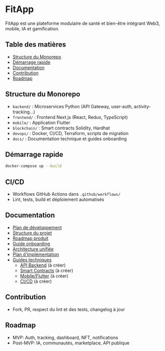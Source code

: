 # FitApp

FitApp est une plateforme modulaire de santé et bien-être intégrant Web3, mobile, IA et gamification.

## Table des matières

- [Structure du Monorepo](#structure-du-monorepo)
- [Démarrage rapide](#démarrage-rapide)
- [Documentation](#documentation)
- [Contribution](#contribution)
- [Roadmap](#roadmap)

## Structure du Monorepo

- `backend/` : Microservices Python (API Gateway, user-auth, activity-tracking...)
- `frontend/` : Frontend Next.js (React, Redux, TypeScript)
- `mobile/` : Application Flutter
- `blockchain/` : Smart contracts Solidity, Hardhat
- `devops/` : Docker, CI/CD, Terraform, scripts de migration
- `docs/` : Documentation technique et guides onboarding

## Démarrage rapide

```bash
docker-compose up --build
```

## CI/CD

- Workflows GitHub Actions dans `.github/workflows/`
- Lint, tests, build et déploiement automatisés

## Documentation

- [Plan de développement](docs/DEVELOPMENT_PLAN.md)
- [Structure du projet](docs/PROJECT_STRUCTURE.md)
- [Roadmap produit](docs/PRODUCT_ROADMAP.md)
- [Guide onboarding](docs/ONBOARDING.md)
- [Architecture unifiée](docs/fitapp-unified-architecture.md)
- [Plan d'implémentation](docs/fitapp-implementation-plan.md)
- [Guides techniques](docs/)
  - [API Backend](docs/API_BACKEND.md) (à créer)
  - [Smart Contracts](docs/SMART_CONTRACTS.md) (à créer)
  - [Mobile/Flutter](docs/MOBILE.md) (à créer)
  - [CI/CD](docs/CI_CD.md) (à créer)

## Contribution

- Fork, PR, respect du lint et des tests, changelog à jour

## Roadmap

- MVP: Auth, tracking, dashboard, NFT, notifications
- Post-MVP: IA, communautés, marketplace, API publique
